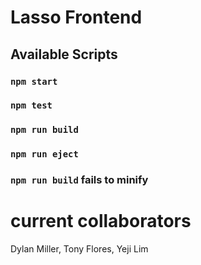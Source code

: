 # Lasso Frontend

## Available Scripts

### `npm start`
### `npm test`
### `npm run build`
### `npm run eject`
### `npm run build` fails to minify

# current collaborators

Dylan Miller,
Tony Flores,
Yeji Lim
